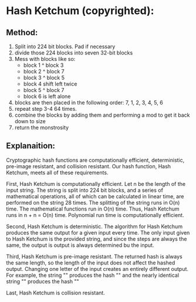 # Hash Ketchum (copyrighted):

## Method:
1. Split into 224 bit blocks. Pad if necessary
2. divide those 224 blocks into seven 32-bit blocks
3. Mess with blocks like so:
    * block 1 ^ block 3
    * block 2 ^ block 7
    * block 3 ^ block 5
    * block 4 shift left twice
    * block 5 ^ block 7
    * block 6 is left alone
4. blocks are then placed in the following order: 7, 1, 2, 3, 4, 5, 6
5. repeat step 3-4 64 times.
6. combine the blocks by adding them and performing a mod to get it back down to size
7. return the monstrosity

## Explanaition:
Cryptographic hash functions are computationally efficient, deterministic, pre-image resistant,
and collision resistant. Our hash function, Hash Ketchum, meets all of these requirements. 

First, Hash Ketchum is computationally efficient. Let n be the length of the input string.
The string is split into 224 bit blocks, and a series of mathematical operations,
all of which can be calculated in linear time, are performed on the string 28 times.
The splitting of the string runs in O(n) time. The mathematical functions run in O(n) time.
Thus, Hash Ketchum runs in n + n = O(n) time. Polynomial run time is computationally efficient.

Second, Hash Ketchum is deterministic. The algorithm for Hash Ketchum produces the same output
for a given input every time. The only input given to Hash Ketchum is the provided string,
and since the steps are always the same, the output is output is always determined bu the input.

Third, Hash Ketchum is pre-image resistant. The returned hash is always the same length, so the length
of the input does not affect the hashed output. Changing one letter of the input creates an entirely
different output. For example, the string "" produces the hash "" and the nearly identical string "" produces the hash ""

Last, Hash Ketchum is collision resistant.